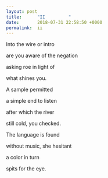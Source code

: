 ```yaml
---
layout: post
title:      "II         "
date:       2018-07-31 22:58:50 +0000
permalink:  ii
---
```



Into the wire or intro

are you aware of the negation

asking  roe in light of

what shines you.


A sample permitted

a simple end to listen

after which the river

still cold, you checked.


The language is found 

without music, she hesitant

a color in turn

spits for the eye.
